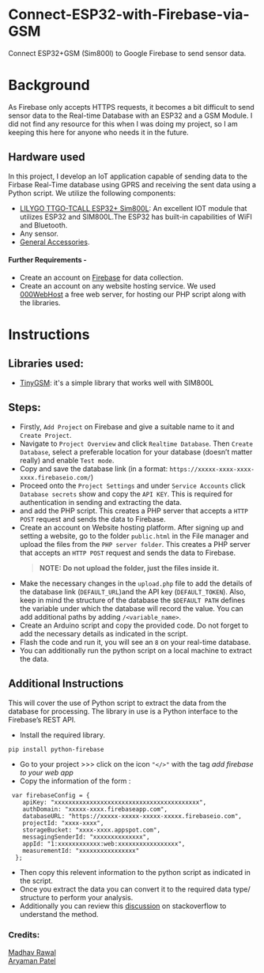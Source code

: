# Connect-ESP32-with-Firebase-via-GSM
Connect ESP32+GSM (Sim800l) to Google Firebase to send sensor data.

# Background

As Firebase only accepts HTTPS requests, it becomes a bit difficult to send sensor data to the Real-time Database with an ESP32 and a GSM Module. I did not find any resource for this when I was doing my project, so I am keeping this here for anyone who needs it in the future. 

## Hardware used
In this project, I develop an IoT application capable of sending data to the Firbase Real-Time database using GPRS and receiving the sent data using a Python script.
We utilize the following components:
- [LILYGO TTGO-TCALL ESP32+ Sim800L](https://github.com/Xinyuan-LilyGO/LilyGo-T-Call-SIM800): An excellent IOT module that utilizes ESP32 and SIM800L.The ESP32 has built-in capabilities of WiFI and Bluetooth.
- Any sensor.
- [General Accessories](https://www.amazon.in/gp/product/B01N1NNH8S/ref=ppx_yo_dt_b_asin_title_o01_s00?ie=UTF8&psc=1).

#### Further Requirements - 
- Create an account on [Firebase](https://firebase.google.com/) for data collection.
- Create an account on any website hosting service. We used [000WebHost](https://in.000webhost.com/) a free web server, for hosting our PHP script along with the libraries. 

# Instructions
## Libraries used:
- [TinyGSM](https://github.com/vshymanskyy/TinyGSM): it's a simple library that works well with SIM800L
## Steps: 
- Firstly, `Add Project` on Firebase and give a suitable name to it and `Create Project`. 
- Navigate to `Project Overview` and click `Realtime Database`. Then `Create Database`, select a preferable location for your database (doesn’t matter really) and enable `Test mode`.
- Copy and save the database link (in a format: `https://xxxxx-xxxx-xxxx-xxxx.firebaseio.com/`) 
- Proceed onto the `Project Settings` and under `Service Accounts` click `Database secrets` show and copy the `API KEY`. This is required for authentication in sending and extracting the data.
-   and add the PHP script. This creates a PHP server that accepts a `HTTP POST` request  and sends the data to Firebase.
-  Create an account on Website hosting platform. After signing up and setting a website, go to the folder `public.html` in the File manager and upload the files from the `PHP server folder`. This creates a PHP server that accepts an `HTTP POST` request  and sends the data to Firebase.
     > **NOTE: Do not upload the folder, just the files inside it.**
-  Make the necessary changes in the `upload.php` file to add the details of the database link (`DEFAULT_URL`)and the API key (`DEFAULT_TOKEN`). Also, keep in mind the structure of the database the `$DEFAULT PATH` defines the variable under which the database will record the value. You can add additional paths by adding `/<variable_name>`.
-  Create an Arduino script and copy the provided code. Do not forget to add the necessary details as indicated in the script. 
-  Flash the code and run it, you will see an `8` on your real-time database.
- You can additionally run the python script on a local machine to extract the data. 


## Additional Instructions
This will cover the use of Python script to extract the data from the database for processing. The library in use is a Python interface to the Firebase’s REST API.  
- Install the required library. 
```sh
pip install python-firebase
```
- Go to  your project >>> click on the icon `"</>"` with the tag *add firebase to your web app*
- Copy the information of the form :
```
 var firebaseConfig = {
    apiKey: "xxxxxxxxxxxxxxxxxxxxxxxxxxxxxxxxxxxxxxxxx",
    authDomain: "xxxxx-xxxx.firebaseapp.com",
    databaseURL: "https://xxxxx-xxxxx-xxxxx-xxxxx.firebaseio.com",
    projectId: "xxxx-xxxx",
    storageBucket: "xxxx-xxxx.appspot.com",
    messagingSenderId: "xxxxxxxxxxxxxx",
    appId: "1:xxxxxxxxxxxx:web:xxxxxxxxxxxxxxxxx",
    measurementId: "xxxxxxxxxxxxxxxx"
  };
```
- Then copy this relevent information to the python script as indicated in the script.
- Once you extract the data you can convert it to the required data type/ structure to perform your analysis.
- Additionally you can review this [discussion](https://stackoverflow.com/questions/36528079/how-to-retrieve-data-from-firebase-using-python) on stackoverflow to understand the method.



### Credits:
 [Madhav Rawal](https://www.linkedin.com/in/madhav-rawal/)  
 [Aryaman Patel](https://www.linkedin.com/in/aryaman-patel-ab4504154/)



